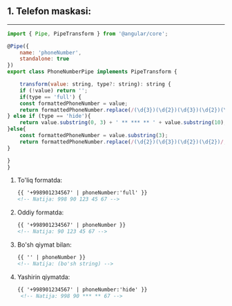 ## 1. Telefon maskasi:

---

```javascript
import { Pipe, PipeTransform } from '@angular/core';

@Pipe({
    name: 'phoneNumber',
    standalone: true
})
export class PhoneNumberPipe implements PipeTransform {

    transform(value: string, type?: string): string {
    if (!value) return '';
    if(type == 'full') {
    const formattedPhoneNumber = value;
    return formattedPhoneNumber.replace(/(\d{3})(\d{2})(\d{3})(\d{2})(\d{2})/, '$1 $2 $3 $4 $5');
} else if (type == 'hide'){
    return value.substring(0, 3) + ' ** *** ** ' + value.substring(10);
}else{
    const formattedPhoneNumber = value.substring(3);
    return formattedPhoneNumber.replace(/(\d{2})(\d{3})(\d{2})(\d{2})/, '$1 $2 $3 $4');
}

}
}
```
1. To'liq formatda:

    ```html
    {{ '+998901234567' | phoneNumber:'full' }}
    <!-- Natija: 998 90 123 45 67 -->
    ```
2. Oddiy formatda:

    ```html
    {{ '+998901234567' | phoneNumber }}
    <!-- Natija: 90 123 45 67 -->
    ```
3. Bo'sh qiymat bilan:

    ```html
    {{ '' | phoneNumber }}
    <!-- Natija: (bo'sh string) -->
    ```

4. Yashirin qiymatda:

   ```html
   {{ '+998901234567' | phoneNumber:'hide' }}
    <!-- Natija: 998 90 *** ** 67 -->
   ```


























